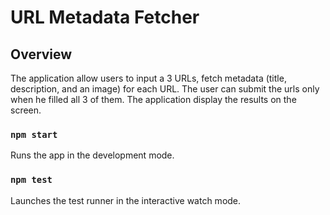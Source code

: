 # URL Metadata Fetcher

## Overview
The application allow users to input a 3 URLs, fetch metadata (title, description, and an image) for each URL. 
The user can submit the urls only when he filled all 3 of them.
The application display the results on the screen.

### `npm start`

Runs the app in the development mode.

### `npm test`

Launches the test runner in the interactive watch mode.

